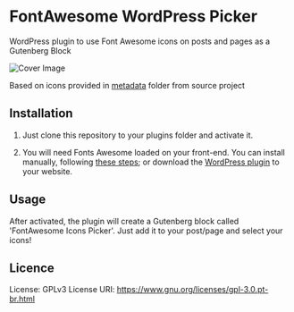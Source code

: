# FontAwesome WordPress Picker
WordPress plugin to use Font Awesome icons on posts and pages as a Gutenberg Block

![Cover Image](https://i.ibb.co/dkNtKCj/Screenshot-2020-05-27-Edit-Post-Valkyria-tech-Word-Press-1.png)

Based on icons provided in [metadata](https://github.com/FortAwesome/Font-Awesome/tree/master/metadata) folder from source project

## Installation
1. Just clone this repository to your plugins folder and activate it.

2. You will need Fonts Awesome loaded on your front-end. You can install manually, following [these steps](https://fontawesome.com/how-to-use/on-the-web/setup/hosting-font-awesome-yourself); or download the [WordPress plugin](https://br.wordpress.org/plugins/font-awesome/) to your website.

## Usage
After activated, the plugin will create a Gutenberg block called 'FontAwesome Icons Picker'. Just add it to your post/page and select your icons!

## Licence

License: GPLv3
License URI: https://www.gnu.org/licenses/gpl-3.0.pt-br.html
